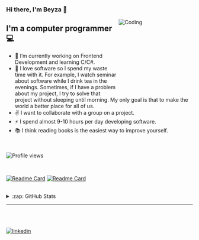 ### Hi there, I'm Beyza 👋

<img src="https://github.com/b-tekinli/Yazilim-Teknikleri-ve-Diger-Yararli-Turkce-Kaynaklar/blob/main/images/code.gif" alt="Coding" width=200 height=200 align="right">

## I'm a computer programmer :computer:

- 🔭 I’m currently working on Frontend Development and learning C/C#.
- 💬 I love software so I spend my waste time with it. For example, I watch seminar about software while I drink tea in the evenings. Sometimes, if I have a problem about my project, I try to solve that project without sleeping until morning. My only goal is that to make the world a better place for all of us.
- ✌️ I want to collaborate with a group on a project.
- ⚡ I spend almost 9-10 hours per day developing software.
- 📚 I think reading books is the easiest way to improve yourself.


<br />


![Profile views](https://gpvc.arturio.dev/b-tekinli)  


<br />


[![Readme Card](https://github-readme-stats.vercel.app/api/pin/?username=b-tekinli&repo=ReCapProject-Backend&title_color=fdf000&text_color=ffffff&bg_color=292E36&icon=fdf000&hide_border=true)](https://github.com/b-tekinli/ReCapProject-Backend) [![Readme Card](https://github-readme-stats.vercel.app/api/pin/?username=b-tekinli&repo=ReCapProject-Frontend&title_color=FF4B4B&text_color=ffffff&bg_color=292E36&icon=fdf000&hide_border=true)](https://github.com/b-tekinli/ReCapProject-Frontend)


<br />


<details>
  
  <summary>:zap: GitHub Stats</summary>
  
 <br />
 

![Beyza's GitHub stats](https://github-readme-stats.vercel.app/api?username=b-tekinli&show_icons=true&title_color=FF4B4B&icon_color=ffdf00&text_color=ffffff&bg_color=292E36&icon=#5C4F31&hide_border=true) [![Top Langs](https://github-readme-stats.vercel.app/api/top-langs/?username=b-tekinli&layout=compact&langs_count=21&title_color=ff0000&text_color=ffffff&bg_color=292E36&hide_border=true)](https://github.com/b-tekinli/github-readme-stats)


[![Beyza's wakatime stats](https://github-readme-stats.vercel.app/api/wakatime?username=b-tekinli)](https://github.com/b-tekinli/ReCapProject-Backend)


<br />


[![GitHub Streak](https://github-readme-streak-stats.herokuapp.com?user=b-tekinli&theme=vision-friendly-dark&hide_border=true&dates=FDFF00&background=292E36&stroke=FFFFFF&ring=FF0000&fire=DDCB00&currStreakNum=02FF6B&sideNums=5ED9DD&currStreakLabel=29DDDA&sideLabels=DD3B3B)](https://git.io/streak-stats)


<br />


[![trophy](https://github-profile-trophy.vercel.app/?username=b-tekinli&theme=darkhub)


<br />


![GitHub Activity Graph](https://activity-graph.herokuapp.com/graph?username=b-tekinli)


<br />


<a href='https://archiveprogram.github.com/'><img src='https://raw.githubusercontent.com/acervenky/animated-github-badges/master/assets/acbadge.gif' width='40' height='40'></a> <a href='https://docs.github.com/en/developers'><img src='https://raw.githubusercontent.com/acervenky/animated-github-badges/master/assets/devbadge.gif' width='40' height='40'></a> <a href='https://github.com/pricing'><img src='https://raw.githubusercontent.com/acervenky/animated-github-badges/master/assets/pro.gif' width='40' height='40'></a> <a href='https://stars.github.com/'><img src='https://raw.githubusercontent.com/acervenky/animated-github-badges/master/assets/starbadge.gif' width='35' height='35'></a> 


</details>

----------------------------------------------------------------------------------------------------------------------------------------------------------------


<br />
<br />


[<img src='https://cdn.jsdelivr.net/npm/simple-icons@3.0.1/icons/linkedin.svg' alt='linkedin' height='40'>](https://www.linkedin.com/in/beyzanur-tekinli-8a1b421a7//)

